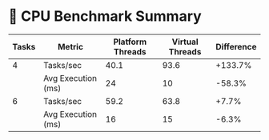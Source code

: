 # 🧠 CPU Benchmark Summary

| Tasks | Metric             | Platform Threads | Virtual Threads | Difference |
|-------|--------------------|------------------|------------------|------------|
| 4     | Tasks/sec          | 40.1             | 93.6             | +133.7%    |
|       | Avg Execution (ms) | 24               | 10               | -58.3%     |
| 6     | Tasks/sec          | 59.2             | 63.8             | +7.7%      |
|       | Avg Execution (ms) | 16               | 15               | -6.3%      |
